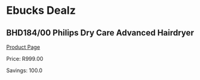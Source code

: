 
# Ebucks Dealz
## BHD184/00 Philips Dry Care Advanced Hairdryer
[Product Page](https://www.ebucks.com/web/shop/productSelected.do?prodId=1045020588&catId=1158501102)

Price: R999.00

Savings: 100.0


	